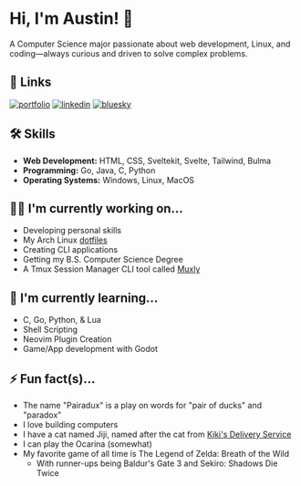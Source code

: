 # Hi, I'm Austin! 👋

A Computer Science major passionate about web development, Linux, and coding—always curious and driven to solve complex problems.

## 🔗 Links
[![portfolio](https://img.shields.io/badge/my_portfolio-000?style=for-the-badge&logo=ko-fi&logoColor=white)](https://www.austingause.com)
[![linkedin](https://img.shields.io/badge/linkedin-0A66C2?style=for-the-badge&logo=linkedin&logoColor=white)](https://www.linkedin.com/in/austincgause)
[![bluesky](https://img.shields.io/badge/bluesky-1DA1F2?style=for-the-badge&logo=bluesky&logoColor=white)](https://bsky.app/profile/austingause.com)

## 🛠 Skills
- **Web Development:** HTML, CSS, Sveltekit, Svelte, Tailwind, Bulma
- **Programming:** Go, Java, C, Python
- **Operating Systems:** Windows, Linux, MacOS

## 👩‍💻 I'm currently working on...
- Developing personal skills
- My Arch Linux [dotfiles](https://github.com/Pairadux/dotfiles)
- Creating CLI applications
- Getting my B.S. Computer Science Degree
- A Tmux Session Manager CLI tool called [Muxly](https://github.com/Pairadux/muxly)

## 🧠 I'm currently learning...
- C, Go, Python, & Lua
- Shell Scripting
- Neovim Plugin Creation
- Game/App development with Godot

## ⚡️ Fun fact(s)...
- The name "Pairadux" is a play on words for "pair of ducks" and "paradox"
- I love building computers
- I have a cat named Jiji, named after the cat from [Kiki's Delivery Service](https://ghibli.fandom.com/wiki/Jiji)
- I can play the Ocarina (somewhat)
- My favorite game of all time is The Legend of Zelda: Breath of the Wild
    - With runner-ups being Baldur's Gate 3 and Sekiro: Shadows Die Twice
